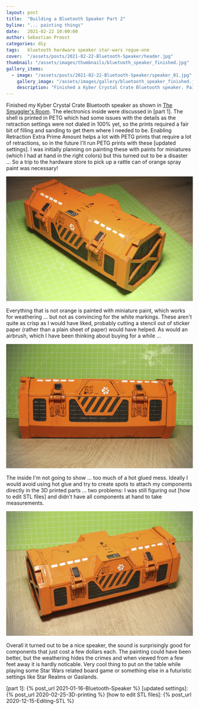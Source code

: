 ```yaml
---
layout: post
title:  "Building a Bluetooth Speaker Part 2"
byline: "... painting things"
date:   2021-02-22 10:00:00
author: Sebastian Proost
categories: diy
tags:	bluetooth hardware speaker star-wars rogue-one
cover:  "/assets/posts/2021-02-22-Bluetooth-Speaker/header.jpg"
thumbnail: "/assets/images/thumbnails/bluetooth_speaker_finished.jpg"
gallery_items:
  - image: "/assets/posts/2021-02-22-Bluetooth-Speaker/speaker_01.jpg"
    gallery_image: "/assets/images/gallery/bluetooth_speaker_finished.jpg"
    description: "Finished a Kyber Crystal Crate Bluetooth speaker. Paint job is a bit sloppy ... a future project might be a good reason to pick up an airbrush ;-)"
---
```


Finished my Kyber Crystal Crate Bluetooth speaker as shown in [The Smuggler's Room]. The electronics inside were 
discussed in [part 1]. The shell is printed in PETG which had some issues with the details as the retraction settings
were not dialed in 100% yet, so the prints required a fair bit of filling and sanding to get them
where I needed to be. Enabling Retraction Extra Prime Amount helps a lot with PETG prints that require a lot of 
retractions, so in the future I'll run PETG prints with these [updated settings].
I was initially planning on painting these with paints for miniatures (which I had at hand in the right colors) but this 
turned out to be a disaster ... So a trip to the hardware store to pick up a rattle can of orange spray paint was 
necessary!

![Kyber Crystal Crate Bluetooth speaker](/assets/posts/2021-02-22-Bluetooth-Speaker/speaker_01.jpg)

Everything that is not orange is painted with miniature paint, which works for weathering ... but not as convincing for
the white markings. These aren't quite as crisp as I would have liked, probably cutting a stencil out of sticker paper
(rather than a plain sheet of paper) would have helped. As would an airbrush, which I have been thinking about buying
for a while ...

![Kyber Crystal Crate Bluetooth speaker](/assets/posts/2021-02-22-Bluetooth-Speaker/speaker_02.jpg)

The inside I'm not going to show ... too much of a hot glued mess. Ideally I would avoid using hot glue and try to 
create spots to attach my components directly in the 3D printed parts ... two problems: I was still figuring out 
[how to edit STL files] and didn't have all components at hand to take measurements. 

![Kyber Crystal Crate Bluetooth speaker](/assets/posts/2021-02-22-Bluetooth-Speaker/speaker_03.jpg)

Overall it turned out to be a nice speaker, the sound is surprisingly good for components that just cost a few dollars 
each. The painting could have been better, but the weathering hides the crimes and when viewed from a few feet away it
is hardly noticable. Very cool thing to put on the table while playing some Star Wars related board game or something
else in a futuristic settings like Star Realms or Gaslands.

[The Smuggler's Room]: https://www.youtube.com/watch?v=2wUlkyUbZ-I
[part 1]: {% post_url 2021-01-16-Bluetooth-Speaker %}
[updated settings]: {% post_url 2020-02-25-3D-printing %}
[how to edit STL files]: {% post_url 2020-12-15-Editing-STL %}
